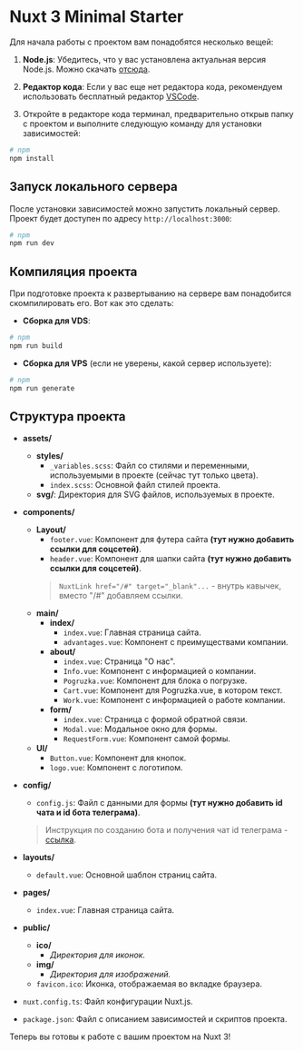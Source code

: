 # Nuxt 3 Minimal Starter

Для начала работы с проектом вам понадобятся несколько вещей:

1. **Node.js**: Убедитесь, что у вас установлена актуальная версия Node.js. Можно скачать [отсюда](https://nodejs.org/en/download/current).
   
2. **Редактор кода**: Если у вас еще нет редактора кода, рекомендуем использовать бесплатный редактор [VSCode](https://code.visualstudio.com/download).

3. Откройте в редакторе кода терминал, предварительно открыв папку с проектом и выполните следующую команду для установки зависимостей:

```bash
# npm
npm install
```

## Запуск локального сервера

После установки зависимостей можно запустить локальный сервер. Проект будет доступен по адресу `http://localhost:3000`:

```bash
# npm
npm run dev
```

## Компиляция проекта

При подготовке проекта к развертыванию на сервере вам понадобится скомпилировать его. Вот как это сделать:

- **Сборка для VDS**:

```bash
# npm
npm run build
```

- **Сборка для VPS** (если не уверены, какой сервер используете):

```bash
# npm
npm run generate
```

## Структура проекта

- **assets/**
  - **styles/**
    - `_variables.scss`: Файл со стилями и переменными, используемыми в проекте (сейчас тут только цвета).
    - `index.scss`: Основной файл стилей проекта.
  - **svg/**: Директория для SVG файлов, используемых в проекте.
  
- **components/**
  - **Layout/**
    - `footer.vue`: Компонент для футера сайта **(тут нужно добавить ссылки для соцсетей)**.
    - `header.vue`: Компонент для шапки сайта **(тут нужно добавить ссылки для соцсетей)**.
    >`NuxtLink href="/#" target="_blank"...` - внутрь кавычек, вместо "/#" добавляем ссылки.
  - **main/**
    - **index/**
      - `index.vue`: Главная страница сайта.
      - `advantages.vue`: Компонент с преимуществами компании.
    - **about/**
      - `index.vue`: Страница "О нас".
      - `Info.vue`: Компонент с информацией о компании.
      - `Pogruzka.vue`: Компонент для блока о погрузке.
      - `Cart.vue`: Компонент для Pogruzka.vue, в котором текст.
      - `Work.vue`: Компонент с информацией о работе компании.
    - **form/**
      - `index.vue`: Страница с формой обратной связи.
      - `Modal.vue`: Модальное окно для формы.
      - `RequestForm.vue`: Компонент самой формы.
  - **UI/**
    - `Button.vue`: Компонент для кнопок.
    - `logo.vue`: Компонент с логотипом.
    
- **config/**
  - `config.js`: Файл с данными для формы **(тут нужно добавить id чата и id бота телеграма)**.
  >Инструкция по созданию бота и получения чат id телеграма - [ссылка](https://docs.moontrader.com/ru/telegram-personal).
  
- **layouts/**
  - `default.vue`: Основной шаблон страниц сайта.
  
- **pages/**
  - `index.vue`: Главная страница сайта.
  
- **public/**
  - **ico/**
    - *Директория для иконок.*
  - **img/**
    - *Директория для изображений.*
  - `favicon.ico`: Иконка, отображаемая во вкладке браузера.
  
- `nuxt.config.ts`: Файл конфигурации Nuxt.js.

- `package.json`: Файл с описанием зависимостей и скриптов проекта.

Теперь вы готовы к работе с вашим проектом на Nuxt 3!
